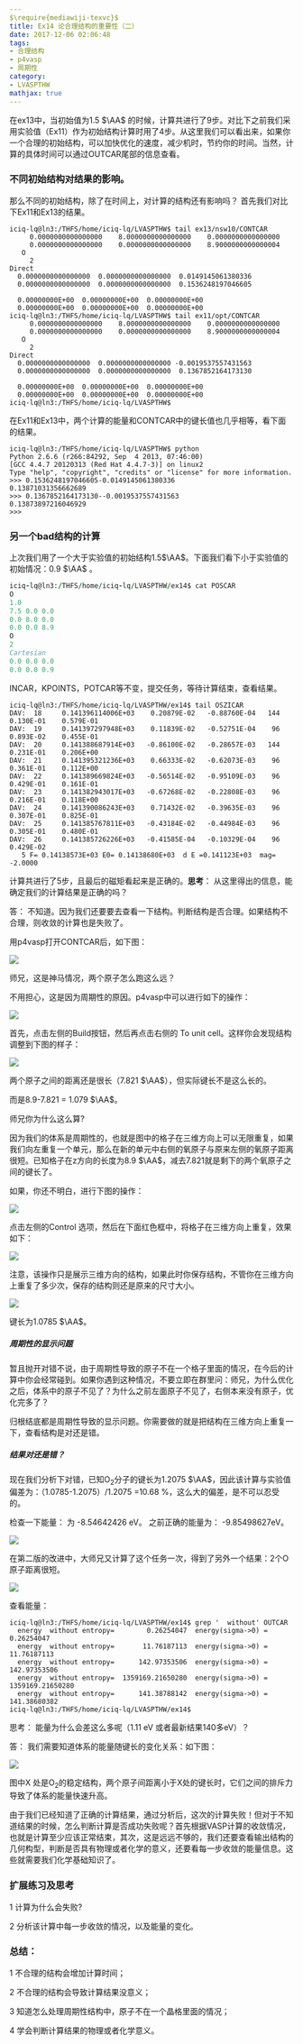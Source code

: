 ```yaml
---
$\require{mediawiji-texvc}$
title: Ex14 论合理结构的重要性（二）
date: 2017-12-06 02:06:48
tags: 
- 合理结构
- p4vasp
- 周期性
category:
- LVASPTHW
mathjax: true
---
```




在ex13中，当初始值为1.5 $\AA$ 的时候，计算共进行了9步。对比下之前我们采用实验值（Ex11）作为初始结构计算时用了4步。从这里我们可以看出来，如果你一个合理的初始结构，可以加快优化的速度，减少机时，节约你的时间。当然，计算的具体时间可以通过OUTCAR尾部的信息查看。



### 不同初始结构对结果的影响。

那么不同的初始结构，除了在时间上，对计算的结构还有影响吗？ 首先我们对比下Ex11和Ex13的结果。 

```
iciq-lq@ln3:/THFS/home/iciq-lq/LVASPTHW$ tail ex13/nsw10/CONTCAR
     0.0000000000000000    8.0000000000000000    0.0000000000000000
     0.0000000000000000    0.0000000000000000    8.9000000000000004
   O
     2
Direct
  0.0000000000000000  0.0000000000000000  0.0149145061380336
  0.0000000000000000  0.0000000000000000  0.1536248197046605

  0.00000000E+00  0.00000000E+00  0.00000000E+00
  0.00000000E+00  0.00000000E+00  0.00000000E+00
iciq-lq@ln3:/THFS/home/iciq-lq/LVASPTHW$ tail ex11/opt/CONTCAR
     0.0000000000000000    8.0000000000000000    0.0000000000000000
     0.0000000000000000    0.0000000000000000    8.9000000000000004
   O
     2
Direct
  0.0000000000000000  0.0000000000000000 -0.0019537557431563
  0.0000000000000000  0.0000000000000000  0.1367852164173130

  0.00000000E+00  0.00000000E+00  0.00000000E+00
  0.00000000E+00  0.00000000E+00  0.00000000E+00
iciq-lq@ln3:/THFS/home/iciq-lq/LVASPTHW$

```

在Ex11和Ex13中，两个计算的能量和CONTCAR中的键长值也几乎相等，看下面的结果。

```
iciq-lq@ln3:/THFS/home/iciq-lq/LVASPTHW$ python
Python 2.6.6 (r266:84292, Sep  4 2013, 07:46:00)
[GCC 4.4.7 20120313 (Red Hat 4.4.7-3)] on linux2
Type "help", "copyright", "credits" or "license" for more information.
>>> 0.1536248197046605-0.0149145061380336
0.13871031356662689
>>> 0.1367852164173130--0.0019537557431563
0.13873897216046929
>>>

```



### 另一个bad结构的计算

上次我们用了一个大于实验值的初始结构1.5$\AA$。下面我们看下小于实验值的初始情况：0.9 $\AA$ 。

```fortran
iciq-lq@ln3:/THFS/home/iciq-lq/LVASPTHW/ex14$ cat POSCAR
O
1.0
7.5 0.0 0.0
0.0 8.0 0.0
0.0 0.0 8.9
O
2
Cartesian
0.0 0.0 0.0
0.0 0.0 0.9
```

INCAR，KPOINTS，POTCAR等不变，提交任务，等待计算结束，查看结果。

```
iciq-lq@ln3:/THFS/home/iciq-lq/LVASPTHW/ex14$ tail OSZICAR
DAV:  18     0.141396114006E+03    0.20879E-02   -0.88760E-04   144   0.130E-01    0.579E-01
DAV:  19     0.141397297948E+03    0.11839E-02   -0.52751E-04    96   0.893E-02    0.455E-01
DAV:  20     0.141388687914E+03   -0.86100E-02   -0.28657E-03   144   0.231E-01    0.206E+00
DAV:  21     0.141395321236E+03    0.66333E-02   -0.62073E-03    96   0.361E-01    0.112E+00
DAV:  22     0.141389669824E+03   -0.56514E-02   -0.95109E-03    96   0.429E-01    0.161E-01
DAV:  23     0.141382943017E+03   -0.67268E-02   -0.22808E-03    96   0.216E-01    0.118E+00
DAV:  24     0.141390086243E+03    0.71432E-02   -0.39635E-03    96   0.307E-01    0.825E-01
DAV:  25     0.141385767811E+03   -0.43184E-02   -0.44984E-03    96   0.305E-01    0.480E-01
DAV:  26     0.141385726226E+03   -0.41585E-04   -0.10329E-04    96   0.429E-02
   5 F= 0.14138573E+03 E0= 0.14138680E+03  d E =0.141123E+03  mag=    -2.0000

```

计算共进行了5步，且最后的磁矩看起来是正确的。**思考**： 从这里得出的信息，能确定我们的计算结果是正确的吗？ 

答： 不知道。因为我们还要要去查看一下结构。判断结构是否合理。如果结构不合理，则收敛的计算也是失败了。

 

用p4vasp打开CONTCAR后，如下图：



![](ex14/ex14-1.jpeg)



师兄，这是神马情况，两个原子怎么跑这么远？

 

不用担心，这是因为周期性的原因。p4vasp中可以进行如下的操作：

![](ex14/ex14-2.jpeg)



首先，点击左侧的Build按钮，然后再点击右侧的 To unit cell。这样你会发现结构调整到下图的样子：

![](ex14/ex14-3.jpeg)



两个原子之间的距离还是很长（7.821 $\AA$），但实际键长不是这么长的。

而是8.9-7.821 = 1.079 $\AA$。

师兄你为什么这么算?

 

因为我们的体系是周期性的，也就是图中的格子在三维方向上可以无限重复，如果我们向左重复一个单元，那么在新的单元中右侧的氧原子与原来左侧的氧原子距离很短。已知格子在z方向的长度为8.9 $\AA$，减去7.821就是剩下的两个氧原子之间的键长了。

 

如果，你还不明白，进行下图的操作：



![](ex14/ex14-4.jpeg)



点击左侧的Control 选项，然后在下面红色框中，将格子在三维方向上重复，效果如下：

![](ex14/ex14-5.jpeg)



注意，该操作只是展示三维方向的结构，如果此时你保存结构，不管你在三维方向上重复了多少次，保存的结构则还是原来的尺寸大小。



![](ex14/ex14-6.jpeg)

 

键长为1.0785 $\AA$。



##### 周期性的显示问题

暂且抛开对错不说，由于周期性导致的原子不在一个格子里面的情况，在今后的计算中你会经常碰到。如果你遇到这种情况，不要立即在群里问：师兄，为什么优化之后，体系中的原子不见了？为什么之前左面原子不见了，右侧本来没有原子，优化完多了？

 归根结底都是周期性导致的显示问题。你需要做的就是把结构在三维方向上重复一下，查看结构是对还是错。

 ##### 结果对还是错？

现在我们分析下对错，已知O$_2$分子的键长为1.2075 $\AA$，因此该计算与实验值偏差为：（1.0785-1.2075）/1.2075 =10.68 %，这么大的偏差，是不可以忍受的。

检查一下能量： 为 -8.54642426 eV。 之前正确的能量为： -9.85498627eV。

![](ex14/ex14-7.jpeg)



在第二版的改进中，大师兄又计算了这个任务一次，得到了另外一个结果：2个O原子距离很短。

![](ex14/ex14-8.png)



查看能量：

```
iciq-lq@ln3:/THFS/home/iciq-lq/LVASPTHW/ex14$ grep '  without' OUTCAR
  energy  without entropy=        0.26254047  energy(sigma->0) =        0.26254047
  energy  without entropy=       11.76187113  energy(sigma->0) =       11.76187113
  energy  without entropy=      142.97353506  energy(sigma->0) =      142.97353506
  energy  without entropy=  1359169.21650280  energy(sigma->0) =  1359169.21650280
  energy  without entropy=      141.38788142  energy(sigma->0) =      141.38680382
iciq-lq@ln3:/THFS/home/iciq-lq/LVASPTHW/ex14$

```



思考： 能量为什么会差这么多呢（1.11 eV 或者最新结果140多eV）？ 



答： 我们需要知道体系的能量随键长的变化关系：如下图：



 ![](ex14/ex14-7.jpg)



图中X 处是O$_2$的稳定结构，两个原子间距离小于X处的键长时，它们之间的排斥力导致了体系的能量快速升高。



由于我们已经知道了正确的计算结果，通过分析后，这次的计算失败！但对于不知道结果的时候，怎么判断计算是否成功失败呢？首先根据VASP计算的收敛情况，也就是计算至少应该正常结束，其次，这是远远不够的，我们还要查看输出结构的几何构型，判断是否具有物理或者化学的意义，还要看每一步收敛的能量信息。这些就需要我们化学基础知识了。

 

### 扩展练习及思考

 

1 计算为什么会失败?

2 分析该计算中每一步收敛的情况，以及能量的变化。

 

### 总结：

 

1 不合理的结构会增加计算时间；

2 不合理的结构会导致计算结果没意义；

3 知道怎么处理周期性结构中，原子不在一个晶格里面的情况；

4 学会判断计算结果的物理或者化学意义。